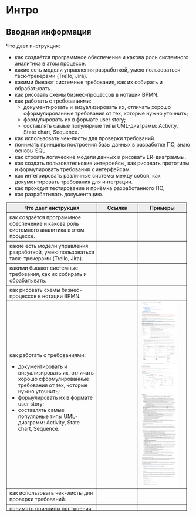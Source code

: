 # Интро
## Вводная информация

Что дает инструкция:  
- как создаётся программное обеспечение и какова роль системного аналитика в этом процессе.
- какие есть модели управления разработкой, умею пользоваться таск-трекерами (Trello, Jira).
- какими бывают системные требования, как их собирать и обрабатывать.
- как рисовать схемы бизнес-процессов в нотации BPMN.
- как работать с требованиями:
  - документировать и визуализировать их, отличать хорошо сформулированные требования от тех, которые нужно уточнить;
  - формулировать их в формате user story;
  - составлять самые популярные типы UML-диаграмм: Activity, State chart, Sequence.
- как использовать чек-листы для проверки требований.
- понимать принципы построения базы данных в разработке ПО, знаю основы SQL.
- как строить логические модели данных и рисовать ER-диаграммы.
- как создать пользовательские интерфейсы, как рисовать прототипы и формулировать требования к интерфейсам.
- как интегрировать различные системы между собой, как документировать требования для интеграции.
- как проходит тестирование и приёмка разработанного ПО,
- как разрабатывать документацию.

<table style="border-collapse: collapse; width: 97.8547%; height: 841px;" border="1">
<thead>
<tr style="height: 18px; background-color: #eeeeee;" >
<th style="width: 50.2414%; text-align: center; height: 18px;"><strong>Что дает инструкция</strong></td>
<th style="width: 22.7054%; text-align: center; height: 18px;"><strong>Ссылки</strong></td>
<th style="width: 27.0531%; text-align: center; height: 18px;"><strong>Примеры</strong></td>
</tr>
</thead>
<tbody>
<tr style="height: 72px;">
<td style="width: 50.2414%; height: 72px;">как создаётся программное обеспечение и какова роль системного аналитика в этом процессе.</td>
<td style="width: 22.7054%; height: 72px;">&nbsp;</td>
<td style="width: 27.0531%; height: 72px;">&nbsp;</td>
</tr>
<tr style="height: 54px;">
<td style="width: 50.2414%; height: 54px;">какие есть модели управления разработкой, умею пользоваться таск-трекерами (Trello, Jira).</td>
<td style="width: 22.7054%; height: 54px;">&nbsp;</td>
<td style="width: 27.0531%; height: 54px;">&nbsp;</td>
</tr>
<tr style="height: 54px;">
<td style="width: 50.2414%; height: 54px;">какими бывают системные требования, как их собирать и обрабатывать.</td>
<td style="width: 22.7054%; height: 54px;">&nbsp;</td>
<td style="width: 27.0531%; height: 54px;">&nbsp;</td>
</tr>
<tr style="height: 36px;">
<td style="width: 50.2414%; height: 36px;">как рисовать схемы бизнес-процессов в нотации BPMN.</td>
<td style="width: 22.7054%; height: 36px;">&nbsp;</td>
<td style="width: 27.0531%; height: 36px;">&nbsp;</td>
</tr>
<tr style="height: 229px;">
<td style="width: 50.2414%; height: 229px;">как работать с требованиями:
<ul dir="auto" data-sourcepos="10:3-12:120">
<li data-sourcepos="10:3-10:213">документировать и визуализировать их, отличать хорошо сформулированные требования от тех, которые нужно уточнить;</li>
<li data-sourcepos="11:3-11:65">формулировать их в формате user story;</li>
<li data-sourcepos="12:3-12:120">составлять самые популярные типы UML-диаграмм: Activity, State chart, Sequence.</li>
</ul>
</td>
<td style="width: 22.7054%; height: 229px;">&nbsp;</td>
<td style="width: 27.0531%; height: 229px;"><img src="https://github.com/paulokoelio/system_analysis/blob/main/docs/part1/res/202412%20%D0%A0%D0%B5%D0%B3%D0%BB%D0%B0%D0%BC%D0%B5%D0%BD%D1%82%20TOG%20p1.png" alt="Регламент процесса ч1" width="100" height="250" /><img src="https://github.com/paulokoelio/system_analysis/blob/main/docs/part1/res/202412%20%D0%A0%D0%B5%D0%B3%D0%BB%D0%B0%D0%BC%D0%B5%D0%BD%D1%82%20TOG%20p2.png" alt="Регламент процесса ч2" width="100" height="250" /></td>
</tr>
<tr style="height: 36px;">
<td style="width: 50.2414%; height: 36px;">как использовать чек-листы для проверки требований.</td>
<td style="width: 22.7054%; height: 36px;">&nbsp;</td>
<td style="width: 27.0531%; height: 36px;">&nbsp;</td>
</tr>
<tr style="height: 54px;">
<td style="width: 50.2414%; height: 54px;">понимать принципы построения базы данных в разработке ПО, знаю основы SQL.</td>
<td style="width: 22.7054%; height: 54px;">&nbsp;</td>
<td style="width: 27.0531%; height: 54px;">&nbsp;</td>
</tr>
<tr style="height: 36px;">
<td style="width: 50.2414%; height: 36px;">как строить логические модели данных и рисовать ER-диаграммы.</td>
<td style="width: 22.7054%; height: 36px;">&nbsp;</td>
<td style="width: 27.0531%; height: 36px;">&nbsp;</td>
</tr>
<tr style="height: 72px;">
<td style="width: 50.2414%; height: 72px;">как создать пользовательские интерфейсы, как рисовать прототипы и формулировать требования к интерфейсам.</td>
<td style="width: 22.7054%; height: 72px;">&nbsp;</td>
<td style="width: 27.0531%; height: 72px;">&nbsp;</td>
</tr>
<tr style="height: 72px;">
<td style="width: 50.2414%; height: 72px;">как интегрировать различные системы между собой, как документировать требования для интеграции.</td>
<td style="width: 22.7054%; height: 72px;">&nbsp;</td>
<td style="width: 27.0531%; height: 72px;">&nbsp;</td>
</tr>
<tr style="height: 36px;">
<td style="width: 50.2414%; height: 36px;">как проходит тестирование и приёмка разработанного ПО,</td>
<td style="width: 22.7054%; height: 36px;">&nbsp;</td>
<td style="width: 27.0531%; height: 36px;">&nbsp;</td>
</tr>
<tr style="height: 18px;">
<td style="width: 50.2414%; height: 18px;">как разрабатывать документацию.</td>
<td style="width: 22.7054%; height: 18px;">&nbsp;</td>
<td style="width: 27.0531%; height: 18px;">&nbsp;</td>
</tr>
</tbody>
</table>

